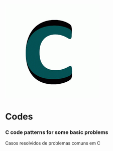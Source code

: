 ![letra C gif animado](https://github.com/felipecarvalhogit/C-codes/blob/master/gif-c.gif)
# Codes
### C code patterns for some basic problems
Casos resolvidos de problemas comuns em C

